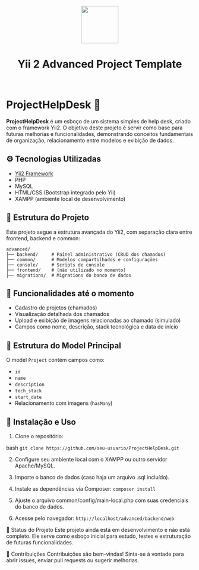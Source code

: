 <p align="center">
    <a href="https://github.com/yiisoft" target="_blank">
        <img src="https://avatars0.githubusercontent.com/u/993323" height="100px">
    </a>
    <h1 align="center">Yii 2 Advanced Project Template</h1>
    <br>
</p>

# ProjectHelpDesk 🛟

**ProjectHelpDesk** é um esboço de um sistema simples de help desk, criado com o framework Yii2. O objetivo deste projeto é servir como base para futuras melhorias e funcionalidades, demonstrando conceitos fundamentais de organização, relacionamento entre modelos e exibição de dados.

## ⚙️ Tecnologias Utilizadas

- [Yii2 Framework](https://www.yiiframework.com/)
- PHP
- MySQL
- HTML/CSS (Bootstrap integrado pelo Yii)
- XAMPP (ambiente local de desenvolvimento)

## 📁 Estrutura do Projeto

Este projeto segue a estrutura avançada do Yii2, com separação clara entre frontend, backend e common:

```text
advanced/
├── backend/     # Painel administrativo (CRUD dos chamados)
├── common/      # Modelos compartilhados e configurações
├── console/     # Scripts de console
├── frontend/    # (não utilizado no momento)
├── migrations/  # Migrations do banco de dados 
```

## 📌 Funcionalidades até o momento

- Cadastro de projetos (chamados)
- Visualização detalhada dos chamados
- Upload e exibição de imagens relacionadas ao chamado (simulado)
- Campos como nome, descrição, stack tecnológica e data de início

## 🧱 Estrutura do Model Principal

O model `Project` contém campos como:

- `id`
- `name`
- `description`
- `tech_stack`
- `start_date`
- Relacionamento com imagens (`hasMany`)

## 🔧 Instalação e Uso

1. Clone o repositório:

bash
`git clone https://github.com/seu-usuario/ProjectHelpDesk.git`

2. Configure seu ambiente local com o XAMPP ou outro servidor Apache/MySQL.

3. Importe o banco de dados (caso haja um arquivo .sql incluído).

4. Instale as dependências via Composer:
    `composer install`

5. Ajuste o arquivo common/config/main-local.php com suas credenciais do banco de dados.

6. Acesse pelo navegador:
   `http://localhost/advanced/backend/web`

🚧 Status do Projeto
Este projeto ainda está em desenvolvimento e não está completo. Ele serve como esboço inicial para estudo, testes e estruturação de futuras funcionalidades.

🤝 Contribuições
Contribuições são bem-vindas! Sinta-se à vontade para abrir issues, enviar pull requests ou sugerir melhorias.


